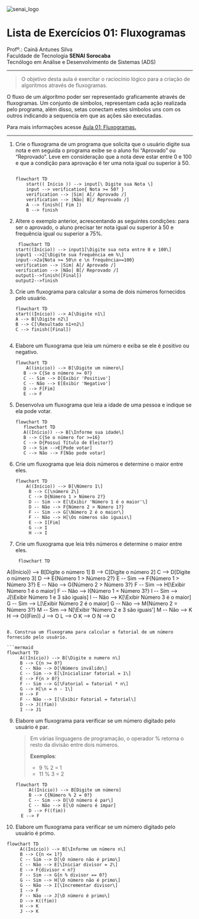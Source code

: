 ![senai_logo](https://transparencia.sp.senai.br/Content/img/logo-senai.png)

# Lista de Exercícios 01: Fluxogramas

Profº.: Cainã Antunes Silva  
Faculdade de Tecnologia **SENAI Sorocaba**  
Tecnólogo em Análise e Desenvolvimento de Sistemas (ADS)
___


> O objetivo desta aula é exercitar o raciocínio lógico para a criação de algoritmos através de fluxogramas.  

O fluxo de um algorítmo poder ser representado graficamente através de fluxogramas. Um conjunto de símbolos, representam cada ação realizada pelo programa, além disso, setas conectam estes símbolos uns com os outros indicando a sequencia em que as ações são executadas.

Para mais informações acesse [Aula 01: Fluxogramas.](https://www.notion.so/cainaantunes/Aula-01-Fluxogramas-188bde521b3b80de90f7dbd9407af71e)

***

1. Crie o fluxograma de um programa que solicita que o usuário digite sua nota e em seguida o programa exibe se o aluno foi “Aprovado” ou “Reprovado”. Leve em consideração que a nota deve estar entre 0 e 100 e que a condição para aprovação é ter uma nota igual ou superior à 50.
   
    ```mermaid
   
    flowchart TD
        start(( Início )) --> input[\ Digite sua Nota \]
        input --> verification{ Nota >= 50? }
        verification --> |Sim| A[/ Aprovado /]
        verification --> |Não| B[/ Reprovado /]
        A --> finish([ Fim ])
        B --> finish
    ```
   
2. Altere o exemplo anterior, acrescentando as seguintes condições: para ser o aprovado, o aluno precisar ter nota igual ou superior à 50 e frequência igual ou superior a 75%.
   
   ```mermaid
    flowchart TD
   start((Início)) --> input1[\Digite sua nota entre 0 e 100\]
   input1 -->2[\Digite sua frequência em %\]
   input-->2a{Nota >= 50\n e \n frequência>=100}
   verification --> |Sim| A[/ Aprovado /]
   verification --> |Não| B[/ Reprovado /]
   output1-->finish([Final])
   output2-->finish
   ```
   
3. Crie um fluxograma para calcular a soma de dois números fornecidos pelo usuário.
   
   ```mermaid
   flowchart TD
   start((Início)) --> A[\Digite n1\] 
   A --> B[\Digite n2\]
   B --> C[\Resultado n1+n2\]
   C --> finish([Final])
   

   ```
   
4. Elabore um fluxograma que leia um número e exiba se ele é positivo ou negativo.
   
   ```mermaid
   flowchart TD
       A((inicio)) --> B[\Digite um número\]
      B --> C{Se o número >= 0?}
      C -- Sim --> D[Exibir 'Positivo']
      C -- Não --> E[Exibir 'Negativo']
      D --> F[Fim]
      E --> F
   ```
   
5. Desenvolva um fluxograma que leia a idade de uma pessoa e indique se ela pode votar.
   
   ```mermaid
   flowchart TD
      flowchart TD
      A((Início)) --> B[\Informe sua idade\]
      B --> C{Se o número for >=16}
      C --> D{Possuí Título de Eleitor?}
      D --> Sim -->E[Pode votar]
      C --> Não --> F[Não pode votar]
   ```
   
6. Crie um fluxograma que leia dois números e determine o maior entre eles.
   
   ```mermaid
   flowchart TD
       A((Início)) --> B[\Número 1\]
        B --> C[\número 2\]
        C --> D{Número 1 > Número 2?}
        D -- Sim --> E[\Exibir 'Número 1 é o maior'\]
        D -- Não --> F{Número 2 > Número 1?}
        F -- Sim --> G[\Número 2 é o maior\]
        F -- Não --> H[\Os números são iguais\]
        E --> I[Fim]
        G --> I
        H --> I
   ```
   
7. Crie um fluxograma que leia três números e determine o maior entre eles.
   
   ```mermaid
    flowchart TD
  A((Início)) --> B[Digite o número 1]
        B --> C[Digite o número 2]
        C --> D[Digite o número 3]
        D --> E{Número 1 > Número 2?}
        E -- Sim --> F{Número 1 > Número 3?}
        E -- Não --> G{Número 2 > Número 3?}
        F -- Sim --> H[\Exibir Número 1 é o maior\]
        F -- Não --> I{Número 1 = Número 3?}
        I -- Sim --> J[\Exibir Número 1 e 3 são iguais\]
        I -- Não --> K[\Exibir Número 3 é o maior\]
        G -- Sim --> L[\Exibir Número 2 é o maior\]
        G -- Não --> M{Número 2 = Número 3?}
        M -- Sim --> N[\Exibir 'Número 2 e 3 são iguais'\]
        M -- Não --> K
        H --> O((Fim))
        J --> O
        L --> O
        K --> O
        N --> O
   ```
   
8. Construa um fluxograma para calcular o fatorial de um número fornecido pelo usuário.
   
   ```mermaid
   flowchart TD
        A((Início)) --> B[\Digite o numero n\]
        B --> C{n >= 0?}
        C -- Não --> D[\Número inválido\]
        C -- Sim --> E[\Inicializar fatorial = 1\]
        E --> F{n > 0?}
        F -- Sim --> G[\Fatorial = fatorial * n\]
        G --> H[\n = n - 1\]
        H --> F
        F -- Não --> I[\Exibir Fatorial = fatorial\]
        D --> J((fim))
        I --> J1
   ```
   
9. Elabore um fluxograma para verificar se um número digitado pelo usuário é par.
   
   > Em várias linguagens de programação, o operador % retorna o resto da divisão entre dois números.    
   > 
   >**Exemplos**:  
   > - 9 % 2 = 1  
   > - 11 % 3 = 2
   
   ```mermaid
   flowchart TD
        A((Início)) --> B[Digite um número]
        B --> C{Número % 2 = 0?}
        C -- Sim --> D[\O número é par\]
        C -- Não --> E[\O número é ímpar]
        D --> F((fim))
     E --> F
   ```
   
10. Elabore um fluxograma para verificar se um número digitado pelo usuário é primo.
   
   ```mermaid
   flowchart TD
        A((Início)) --> B[\Informe um número n\]
        B --> C{n <= 1?}
        C -- Sim --> D[\O número não é primo\]
        C -- Não --> E[\Iniciar divisor = 2\]
        E --> F{divisor < n?}
        F -- Sim --> G{n % divisor == 0?}
        G -- Sim --> H[\O número não é primo\]
        G -- Não --> I[\Incrementar divisor\]
        I --> F
        F -- Não --> J[\O número é primo\]
        D --> K((fim))
        H --> K
        J --> K
   ```